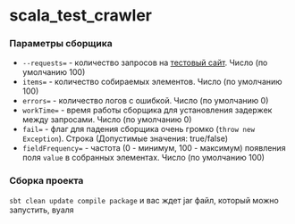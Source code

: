 # scala_test_crawler

### Параметры сборщика

- `--requests=` - количество запросов на [тестовый сайт](https://demo-site.at.ispras.ru/). Число (по умолчанию 100)
- `items=` - количество собираемых элементов. Число (по умолчанию 100)
- `errors=` - количество логов с ошибкой. Число (по умолчанию 0)
- `workTime=` - время работы сборщика для установления задержек между запросами. Число (по умолчанию 0)
- `fail=` - флаг для падения сборщика очень громко (`throw new Exception`). Строка (Допустимые значения: true/false)
- `fieldFrequency=` - частота (0 - минимум, 100 - максимум) появления поля `value` в собранных элементах. Число (по умолчанию 100) 


### Сборка проекта

`sbt clean update compile package` и вас ждет jar файл, который можно запустить, вуаля